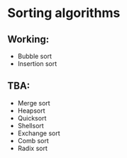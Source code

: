 # Sorting algorithms

## Working:

* Bubble sort
* Insertion sort
## TBA:

* Merge sort
* Heapsort
* Quicksort
* Shellsort
* Exchange sort
* Comb sort
* Radix sort